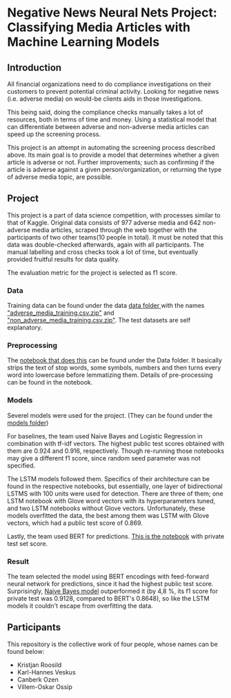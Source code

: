 # Negative News Neural Nets Project: Classifying Media Articles with Machine Learning Models

## Introduction

All financial organizations need to do compliance investigations on their customers to prevent potential criminal activity. Looking for negative news (i.e. adverse media) on would-be clients aids in those investigations. 

This being said, doing the compliance checks manually takes a lot of resources, both in terms of time and money. Using a statistical model that can differentiate between adverse and non-adverse media articles can speed up the screening process.

This project is an attempt in automating the screening process described above. Its main goal is to provide a model that determines whether a given article is adverse or not. Further improvements; such as confirming if the article is adverse against a given person/organization, or returning the type of adverse media topic, are possible.

## Project

This project is a part of data science competition, with processes similar to that of Kaggle. Original data consists of 977 adverse media and 642 non-adverse media articles, scraped through the web together with the participants of two other teams(10 people in total). It must be noted that this data was double-checked afterwards, again with all participants. The manual labelling and cross checks took a lot of time, but eventually provided fruitful results for data quality.

The evaluation metric for the project is selected as f1 score.

### Data

Training data can be found under the data [data folder ](Data/) with the names ["adverse_media_training.csv.zip"](Data/adverse_media_training.csv.zip) and ["non_adverse_media_training.csv.zip"](Data/non_adverse_media_training.csv.zip). The test datasets are self explanatory.

### Preprocessing

The [notebook that does this](Data/Data%20Prep%26Preprocessing.ipynb) can be found under the Data folder. It basically strips the text of stop words, some symbols, numbers and then turns every word into lowercase before lemmatizing them. Details of pre-processing can be found in the notebook.

### Models

Severel models were used for the project. (They can be found under the [models folder](models/))

For baselines, the team used Naive Bayes and Logistic Regression in combination with tf-idf vectors. The highest public test scores obtained with them are 0.924 and 0.916, respectively. Though re-running those notebooks may give a different f1 score, since random seed parameter was not specified.

The LSTM models followed them. Specifics of their architecture can be found in the respective notebooks, but essentially, one layer of bidirectional LSTMS with 100 units were used for detection. There are three of them; one LSTM notebook with Glove word vectors with its hyperparameters tuned, and two LSTM notebooks without Glove vectors. Unfortunately, these models overfitted the data, the best among them was LSTM with Glove vectors, which had a public test score of 0.869.

Lastly, the team used BERT for predictions. [This is the notebook](https://colab.research.google.com/drive/1Sj7E11SEyvDQlbJmki7pAR8thwX0P3Nb?usp=sharing) with private test set score.

### Result

The team selected the model using BERT encodings with feed-forward neural network for predictions, since it had the highest public test score. Surprisingly, [Naive Bayes model](models/Naive%20Bayes%20of%20private%20test.ipynb) outperformed it (by 4,8 %, its f1 score for private test was 0.9128, compared to BERT's 0.8648), so like the LSTM models it couldn't escape from overfitting the data.

## Participants

This repository is the collective work of four people, whose names can be found below:

  - Kristjan Roosild
  - Karl-Hannes Veskus
  - Canberk Ozen
  - Villem-Oskar Ossip
